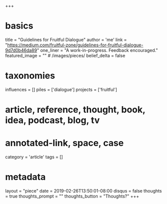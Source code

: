 +++
# basics
title     		 	= "Guidelines for Fruitful Dialogue"
author    		 	= 'me'
link      		 	= "https://medium.com/fruitful-zone/guidelines-for-fruitful-dialogue-9d7d0b46da89"
one_liner 		 	= "A work-in-progress. Feedback encouraged."
featured_image 	= "" # /images/pieces/
belief_delta   	= false

# taxonomies
influences		 	= []
piles     		 	= ['dialogue']
projects			 	= ['fruitful']

# article, reference, thought, book, idea, podcast, blog, tv
# annotated-link, space, case
category  		 	= 'article'
tags					 	= []

# metadata
layout	    	 	= "piece"
date      		 	= 2019-02-26T13:50:01-08:00
disqus    		 	= false
thoughts			 	= true
thoughts_prompt = ""
thoughts_button = "Thoughts?"
+++


